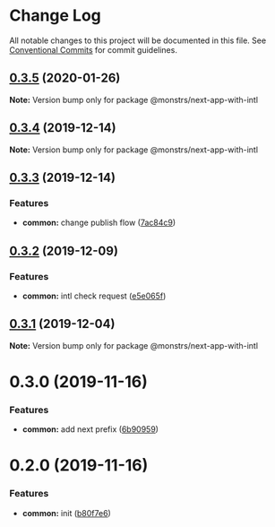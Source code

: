 # Change Log

All notable changes to this project will be documented in this file.
See [Conventional Commits](https://conventionalcommits.org) for commit guidelines.

## [0.3.5](https://github.com/monstrs-lab/nextjs-modules/compare/@monstrs/next-app-with-intl@0.3.4...@monstrs/next-app-with-intl@0.3.5) (2020-01-26)

**Note:** Version bump only for package @monstrs/next-app-with-intl

## [0.3.4](https://github.com/monstrs-lab/nextjs-modules/compare/@monstrs/next-app-with-intl@0.3.3...@monstrs/next-app-with-intl@0.3.4) (2019-12-14)

**Note:** Version bump only for package @monstrs/next-app-with-intl

## [0.3.3](https://github.com/monstrs-lab/nextjs-modules/compare/@monstrs/next-app-with-intl@0.3.2...@monstrs/next-app-with-intl@0.3.3) (2019-12-14)

### Features

- **common:** change publish flow ([7ac84c9](https://github.com/monstrs-lab/nextjs-modules/commit/7ac84c94b89cd2ab5cf62c398c45d447567dd682))

## [0.3.2](https://github.com/monstrs-lab/nextjs-modules/compare/@monstrs/next-app-with-intl@0.3.1...@monstrs/next-app-with-intl@0.3.2) (2019-12-09)

### Features

- **common:** intl check request ([e5e065f](https://github.com/monstrs-lab/nextjs-modules/commit/e5e065f2ecfef462715dcb2e11381cdaf3955a6b))

## [0.3.1](https://github.com/monstrs-lab/nextjs-modules/compare/@monstrs/next-app-with-intl@0.3.0...@monstrs/next-app-with-intl@0.3.1) (2019-12-04)

**Note:** Version bump only for package @monstrs/next-app-with-intl

# 0.3.0 (2019-11-16)

### Features

- **common:** add next prefix ([6b90959](https://github.com/monstrs-lab/nextjs-modules/commit/6b90959f86b8f0fb7bf1e64bd1ccf00b6d664188))

# 0.2.0 (2019-11-16)

### Features

- **common:** init ([b80f7e6](https://github.com/monstrs-lab/nextjs-modules/commit/b80f7e6c4c3e1853c835070ea30980096986a616))
